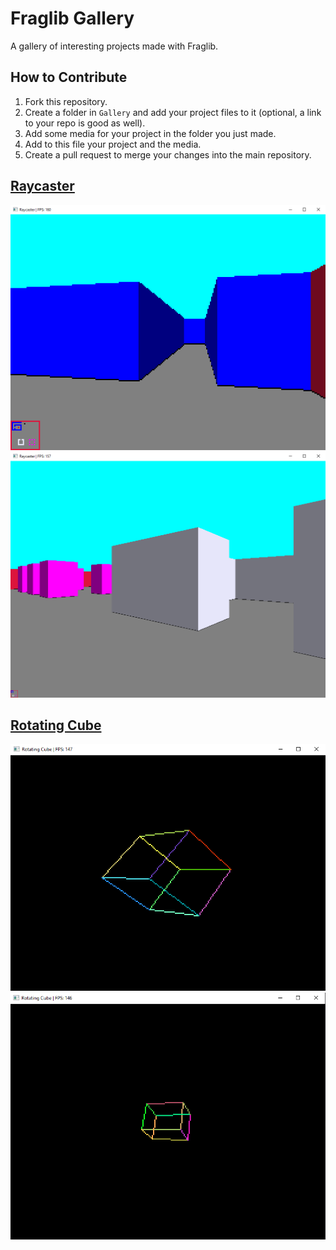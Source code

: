 # Fraglib Gallery

A gallery of interesting projects made with Fraglib.

## How to Contribute

1. Fork this repository.
2. Create a folder in `Gallery` and add your project files to it (optional, a link to your repo is good as well).
3. Add some media for your project in the folder you just made.
4. Add to this file your project and the media.
5. Create a pull request to merge your changes into the main repository.

## [Raycaster](https://github.com/cyprus327/Fraglib/blob/main/Gallery/Raycaster/Raycaster.cs)

![Pixel Size 4 Raycaster ss](https://github.com/cyprus327/Fraglib/blob/main/Gallery/Raycaster/Raycaster1.png)
![Pixel Size 1 Raycaster ss](https://github.com/cyprus327/Fraglib/blob/main/Gallery/Raycaster/Raycaster2.png)

## [Rotating Cube](https://github.com/cyprus327/Fraglib/blob/main/Gallery/RotatingCube/RotatingCube.cs)

![Rotating Cube ss 1](https://github.com/cyprus327/Fraglib/blob/main/Gallery/RotatingCube/RotatingCube1.png)
![Rotating Cube ss 2](https://github.com/cyprus327/Fraglib/blob/main/Gallery/RotatingCube/RotatingCube2.png)